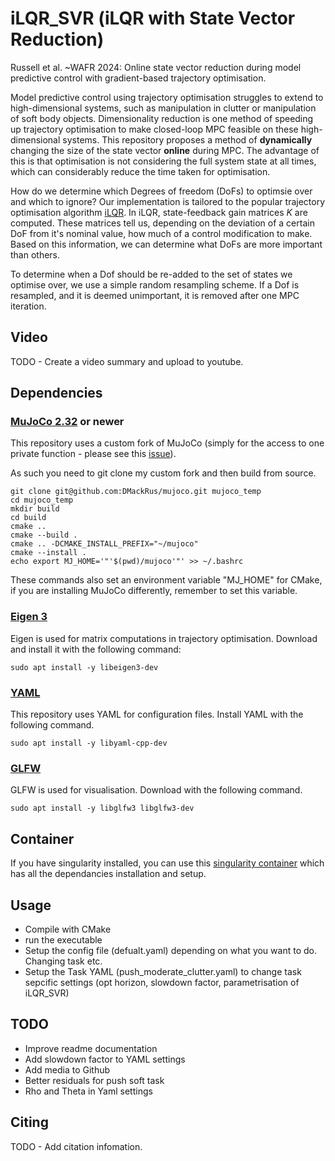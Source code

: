 # iLQR_SVR (iLQR with State Vector Reduction)
Russell et al. ~WAFR 2024: Online state vector reduction during model predictive control with gradient-based trajectory optimisation.

Model predictive control using trajectory optimisation struggles to extend to high-dimensional systems, such as manipulation in clutter or manipulation of soft body objects. Dimensionality reduction is one method of speeding up trajectory optimisation to make closed-loop MPC feasible on these high-dimensional systems. This repository proposes a method of **dynamically** changing the size of the state vector **online** during MPC. The advantage of this is that optimisation is not considering the full system state at all times, which can considerably reduce the time taken for optimisation.

How do we determine which Degrees of freedom (DoFs) to optimsie over and which to ignore? Our implementation is tailored to the popular trajectory optimisation algorithm [iLQR](https://homes.cs.washington.edu/~todorov/papers/TassaIROS12.pdf). In iLQR, state-feedback gain matrices $K$ are computed. These matrices tell us, depending on the deviation of a certain DoF from it's nominal value, how much of a control modification to make. Based on this information, we can determine what DoFs are more important than others.

To determine when a Dof should be re-added to the set of states we optimise over, we use a simple random resampling scheme. If a Dof is resampled, and it is deemed unimportant, it is removed after one MPC iteration.


## Video
TODO - Create a video summary and upload to youtube.

## Dependencies
### [MuJoCo 2.32](http://www.mujoco.org/) or newer
This repository uses a custom fork of MuJoCo (simply for the access to one private function - please 
see this [issue](https://github.com/google-deepmind/mujoco/issues/1453)).

As such you need to git clone my custom fork and then build from source.

```
git clone git@github.com:DMackRus/mujoco.git mujoco_temp
cd mujoco_temp
mkdir build
cd build
cmake ..
cmake --build .
cmake .. -DCMAKE_INSTALL_PREFIX="~/mujoco"
cmake --install .
echo export MJ_HOME='"'$(pwd)/mujoco'"' >> ~/.bashrc
```

These commands also set an environment variable "MJ_HOME" for CMake, if you are installing
MuJoCo differently, remember to set this variable.

### [Eigen 3](https://eigen.tuxfamily.org/index.php?title=Main_Page)
Eigen is used for matrix computations in trajectory optimisation. Download and install it
with the following command:

``` 
sudo apt install -y libeigen3-dev
```

### [YAML](https://github.com/jbeder/yaml-cpp)
This repository uses YAML for configuration files. Install YAML with the following command.
```
sudo apt install -y libyaml-cpp-dev
```

### [GLFW](https://www.glfw.org/)
GLFW is used for visualisation. Download with the following command.
```
sudo apt install -y libglfw3 libglfw3-dev
```

## Container
If you have singularity installed, you can use this 
[singularity container](https://github.com/DMackRus/Apptainer_TrajOptKP) which has all the dependancies 
installation and setup.

## Usage
-  Compile with CMake
-  run the executable
-  Setup the config file (defualt.yaml) depending on what you want to do. Changing task etc.
-  Setup the Task YAML (push_moderate_clutter.yaml) to change task sepcific settings (opt horizon, slowdown factor, parametrisation of iLQR_SVR)

## TODO
- Improve readme documentation
- Add slowdown factor to YAML settings
- Add media to Github
- Better residuals for push soft task
- Rho and Theta in Yaml settings

## Citing
TODO - Add citation infomation.
